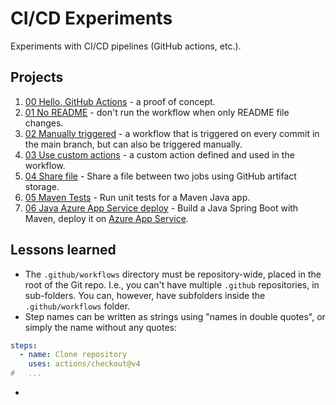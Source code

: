# CI/CD Experiments

Experiments with CI/CD pipelines (GitHub actions, etc.).

## Projects

1. [00 Hello, GitHub Actions](/.github/workflows/00-hello-github-actions.yml) - a proof of concept.
2. [01 No README](.github/workflows/01-no-readme.yml) - don't run the workflow when only README file
   changes.
3. [02 Manually triggered]() - a workflow that is triggered on every commit in the main
   branch, but can also be triggered manually.
4. [03 Use custom actions](.github/workflows/03-reuse-local-action.yml) - a custom action defined
   and used in the workflow.
5. [04 Share file](.github/workflows/04-share-file.yml) - Share a file between two jobs using GitHub
   artifact storage.
6. [05 Maven Tests](.github/workflows/05-maven-tests.yml) - Run unit tests for a Maven Java app.
7. [06 Java Azure App Service deploy](.github/workflows/06-java-azure-app-service.yml) - Build a
   Java Spring Boot with Maven, deploy it on
   [Azure App Service](https://azure.microsoft.com/en-us/products/app-service).

## Lessons learned

- The `.github/workflows` directory must be repository-wide, placed in the root of the Git repo.
  I.e., you can't have multiple `.github` repositories, in sub-folders. You can, however, have
  subfolders inside the `.github/workflows` folder.
- Step names can be written as strings using "names in double quotes", or simply the name
  without any quotes:

```yaml
steps:
  - name: Clone repository
    uses: actions/checkout@v4
#   ...
```

- 


